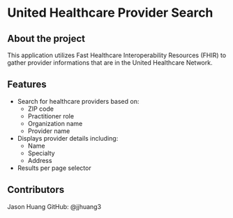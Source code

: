# United Healthcare Provider Search

## About the project
This application utilizes Fast Healthcare Interoperability Resources (FHIR) to gather provider informations that are in the United Healthcare Network.

## Features
- Search for healthcare providers based on:
  - ZIP code
  - Practitioner role
  - Organization name
  - Provider name
- Displays provider details including:
  - Name
  - Specialty
  - Address
- Results per page selector

## Contributors
Jason Huang
GitHub: @jjhuang3